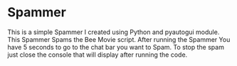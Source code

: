 # Spammer
This is a simple Spammer I created using Python and pyautogui module.
This Spammer Spams the Bee Movie script.
After running the Spammer You have 5 seconds to go to the chat bar you want to Spam.
To stop the spam just close the console that will display after running the code.
